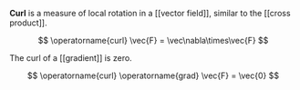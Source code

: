 **Curl** is a measure of local rotation in a [[vector field]], similar to the [[cross product]].

$$
\operatorname{curl} \vec{F} = \vec\nabla\times\vec{F}
$$

The curl of a [[gradient]] is zero.

$$
\operatorname{curl} \operatorname{grad} \vec{F} = \vec{0}
$$